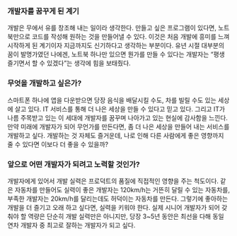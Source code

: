 ### 개발자를 꿈꾸게 된 계기

개발은 무에서 유를 창조해 내는 일이라 생각한다. 만들고 싶은 프로그램이 있다면, 노트북만으로 코드를 작성해 원하는 것을 만들어낼 수 있다. 이것은 처음 개발에 흥미를 느껴 시작하게 된 계기이자 지금까지도 신기하다고 생각하는 부분이다. 
유년 시절 대부분의 꿈이 발명가였던 나에겐, 노트북 하나만 있으면 뭔가를 만들 수 있다는 개발자는 “평생 즐기면서 할 수 있겠다”는 생각에 힘을 보태줬다.

### 무엇을 개발하고 싶은가?

스마트폰 하나에 앱을 다운받으면 당장 음식을 배달시킬 수도, 차를 빌릴 수도 있는 세상에 살고 있다. IT 서비스를 통해 더 나은 세상을 만들 수 있다고 믿고 있다. 그리고 IT가 나름 주목받고 있는 이 세대에 개발자를 꿈꾸며 나아가고 있는 현실에 감사함을 느낀다. 
만약 미래에 개발자가 되어 무언가를 만든다면, 좀 더 나은 세상을 만들어 내는 서비스를 개발하고 싶다. 
개발하는 것 자체도 즐거운데, 나로 인해 다른 사람에게 좋은 영향까지 줄 수 있다면 이보다 더 좋을 수 있을까?

### 앞으로 어떤 개발자가 되려고 노력할 것인가?

개발자에게 있어서 개발 실력은 프로덕트의 품질에 직접적인 영향을 주는 척도이다. 
같은 자동차를 만들어도 실력이 좋은 개발자는 120km/h는 거뜬히 달릴 수 있는 자동차를, 부족한 개발자는 20km/h를 달리는데도 허덕이는 자동차를 만든다. 그렇기에 좋아하는 개발을 더 즐기고 오래 하고 싶다면, 실력을 키워야 한다. 
실제 시니어 개발자가 되어 갖춰야 할 역량은 단순히 개발 실력만은 아니지만, 당장 3~5년 동안은 최선을 다해 동일 연차 개발자 중 최고로 잘하는 개발자가 되고 싶다.
